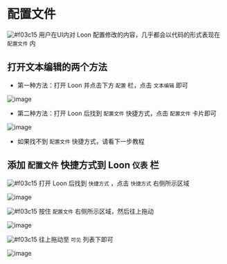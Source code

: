 # 配置文件

![#f03c15](https://placehold.it/15/f03c15/000000?text=+) 用户在UI内对 Loon 配置修改的内容，几乎都会以代码的形式表现在 `配置文件` 内

## 打开文本编辑的两个方法

- 第一种方法：打开 Loon 并点击下方 `配置` 栏，点击 `文本编辑` 即可

![image](https://raw.githubusercontent.com/TiyNa/LoonManualimg/main/Plus/Configuration_UI.jpg)

- 第二种方法：打开 Loon 后找到 `配置文件` 快捷方式，点击 `配置文件` 卡片即可

![image](https://raw.githubusercontent.com/TiyNa/LoonManualimg/main/Plus/Configuration_Module.jpg)

  - 如果找不到 `配置文件` 快捷方式，请看下一步教程
  
## 添加 `配置文件` 快捷方式到 Loon `仪表` 栏

![#f03c15](https://placehold.it/15/f03c15/000000?text=+) 打开 Loon 后找到 `快捷方式` ，点击 `快捷方式` 右侧所示区域

![image](https://raw.githubusercontent.com/TiyNa/LoonManualimg/main/Plus/Configuration_1.jpg)

![#f03c15](https://placehold.it/15/f03c15/000000?text=+) 按住 `配置文件` 右侧所示区域，然后往上拖动

![image](https://raw.githubusercontent.com/TiyNa/LoonManualimg/main/Plus/Configuration_2.jpg)

![#f03c15](https://placehold.it/15/f03c15/000000?text=+) 往上拖动至 `可见` 列表下即可

![image](https://raw.githubusercontent.com/TiyNa/LoonManualimg/main/Plus/Configuration_3.jpg)
